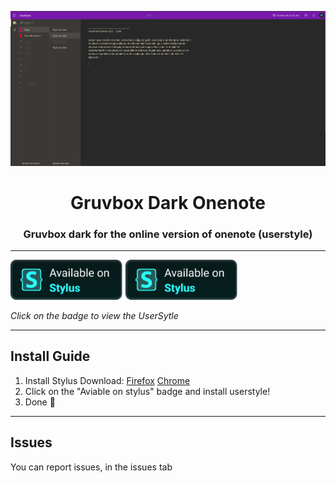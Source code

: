 <p align="center">
  <img src="https://github.com/CroissantDuNord/onenote-gruvbox/blob/main/media/Screenshot_20230108_225104.png?raw=true" alt="Logo">
</p>
<h1 align="center">Gruvbox Dark Onenote</h1>
<h3 align="center">Gruvbox dark for the online version of onenote (userstyle)</h3>
</p>
 
 ---
 
[<img src="https://raw.githubusercontent.com/CroissantDuNord/onenote-gruvbox/main/media/Group%208.svg?token=GHSAT0AAAAAAB4442ET2IYNRFN2AUJATV3GY53IOGQ" width="180">](https://raw.githubusercontent.com/CroissantDuNord/discord-adblock/main/adblock.css)
[<img src="https://raw.githubusercontent.com/CroissantDuNord/onenote-gruvbox/main/media/Group%208.svg?token=GHSAT0AAAAAAB4442ET2IYNRFN2AUJATV3GY53IOGQ" width="180">](https://raw.githubusercontent.com/CroissantDuNord/discord-adblock/main/adblock.css)


*Click on the badge to view the UserSytle*

---


## Install Guide

1. Install Stylus Download: [Firefox](https://addons.mozilla.org/fr/firefox/addon/styl-us/)  [Chrome](https://chrome.google.com/webstore/detail/stylus/clngdbkpkpeebahjckkjfobafhncgmne?hl=en)
2. Click on the "Aviable on stylus" badge and install userstyle! 
3. Done 🎉


****

## Issues

You can report issues, in the issues tab

